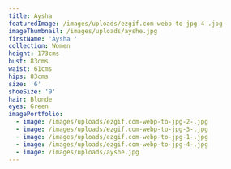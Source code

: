 ```yaml
---
title: Aysha
featuredImage: /images/uploads/ezgif.com-webp-to-jpg-4-.jpg
imageThumbnail: /images/uploads/ayshe.jpg
firstName: 'Aysha '
collection: Women
height: 173cms
bust: 83cms
waist: 61cms
hips: 83cms
size: '6'
shoeSize: '9'
hair: Blonde
eyes: Green
imagePortfolio:
  - image: /images/uploads/ezgif.com-webp-to-jpg-2-.jpg
  - image: /images/uploads/ezgif.com-webp-to-jpg-3-.jpg
  - image: /images/uploads/ezgif.com-webp-to-jpg-1-.jpg
  - image: /images/uploads/ezgif.com-webp-to-jpg-4-.jpg
  - image: /images/uploads/ayshe.jpg
---
```


